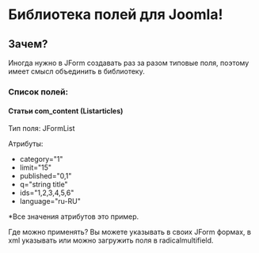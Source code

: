 # Библиотека полей для Joomla!

## Зачем?
Иногда нужно в JForm создавать раз за разом типовые поля, поэтому имеет смысл объединить в библиотеку.

### Список полей:

#### **Статьи com_content** (Listarticles)

Тип поля: JFormList

Атрибуты:
- category="1"
- limit="15"
- published="0,1"
- q="string title"
- ids="1,2,3,4,5,6"
- language="ru-RU"

*Все значения атрибутов это пример.

Где можно применять?
Вы можете указывать в своих JForm формах, в xml указывать или можно загружить поля в radicalmultifield.